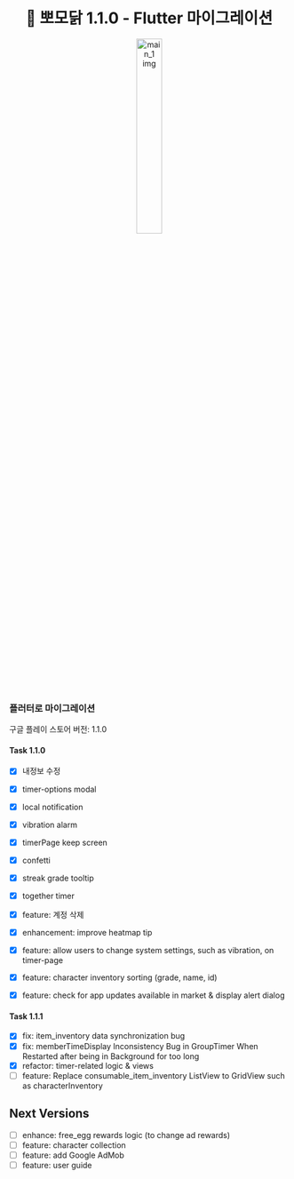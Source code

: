 <h1 align= "center">🐥 뽀모닭 1.1.0 - Flutter 마이그레이션</h1>
<p align="center" width="100%">
<img src="https://d2quahb2ygxiv.cloudfront.net/6b6dc92b5b1ca2b81459a.png" alt="main_1 img" width="30%" />
</p>

### 플러터로 마이그레이션

구글 플레이 스토어 버전: 1.1.0

#### Task 1.1.0

- [x] 내정보 수정
- [x] timer-options modal
- [x] local notification
- [x] vibration alarm
- [x] timerPage keep screen
- [x] confetti
- [x] streak grade tooltip
- [x] together timer

- [x] feature: 계정 삭제
- [x] enhancement: improve heatmap tip
- [x] feature: allow users to change system settings, such as vibration, on timer-page
- [x] feature: character inventory sorting (grade, name, id)
- [x] feature: check for app updates available in market & display alert dialog

#### Task 1.1.1

- [x] fix: item_inventory data synchronization bug
- [x] fix: memberTimeDisplay Inconsistency Bug in GroupTimer When Restarted after being in Background for too long
- [x] refactor: timer-related logic & views
- [ ] feature: Replace consumable_item_inventory ListView to GridView such as characterInventory

## Next Versions

- [ ] enhance: free_egg rewards logic (to change ad rewards)
- [ ] feature: character collection
- [ ] feature: add Google AdMob
- [ ] feature: user guide
